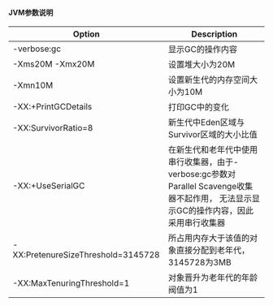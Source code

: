 #### JVM参数说明

|  Option   |  Description  |
|  ----  | ----  |
| -verbose:gc	|显示GC的操作内容
|  -Xms20M -Xmx20M	|设置堆大小为20M
|  -Xmn10M	|设置新生代的内存空间大小为10M
| -XX:+PrintGCDetails|打印GC中的变化
|  -XX:SurvivorRatio=8|新生代中Eden区域与Survivor区域的大小比值
| -XX:+UseSerialGC|	在新生代和老年代中使用串行收集器，由于-verbose:gc参数对Parallel Scavenge收集器不起作用， 无法显示显示GC的操作内容，因此采用串行收集器 |
| -XX:PretenureSizeThreshold=3145728|所占用内存大于该值的对象直接分配到老年代，3145728为3MB|
|-XX:MaxTenuringThreshold=1|对象晋升为老年代的年龄阀值为1|



